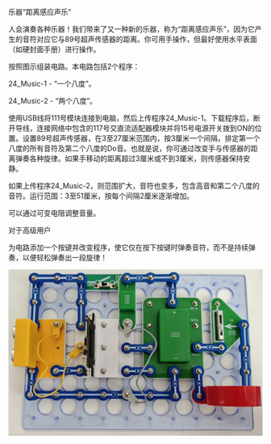 乐器“距离感应声乐”

人会演奏各种乐器！我们带来了又一种新的乐器，称为“距离感应声乐”，因为它产生的音符对应它与89号超声传感器的距离。你可用手操作，但最好使用水平表面（如硬封面手册）进行操作。

按照图示组装电路。本电路包括2个程序：

24_Music-1 - “一个八度”。

24_Music-2 - “两个八度”。

使用USB线将111号模块连接到电脑，然后上传程序24_Music-1。下载程序后，断开导线，连接网络中包含的117号交直流适配器模块并将15号电源开关拨到ON的位置。设置89号超声传感器，在3至27厘米范围内，按3厘米一个间隔，排定第一个八度的所有音符及第二个八度的Do音。也就是说，你可通过改变手与传感器的距离弹奏各种旋律。如果手移动的距离超过3厘米或不到3厘米，则传感器保持安静。

如果上传程序24_Music-2，则范围扩大，音符也变多，包含高音和第二个八度的音符。运行范围：3至51厘米，按每个间隔2厘米逐渐增加。

可以通过可变电阻调整音量。

对于高级用户

为电路添加一个按键并改变程序，使它仅在按下按键时弹奏音符，而不是持续弹奏，以便轻松弹奏出一段旋律！

![](117p1.jpg)